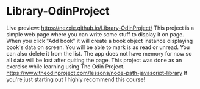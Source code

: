 # Library-OdinProject
Live preview: https://nezxie.github.io/Library-OdinProject/
This project is a simple web page where you can write some stuff to display it on page. When you click "Add book" it will create a book object instance displaying book's data on screen. You will be able to mark is as read or unread. You can also delete it from the list. The app does not have memory for now so all data will be lost after quiting the page.
This project was done as an exercise while learning using The Odin Project. https://www.theodinproject.com/lessons/node-path-javascript-library
If you're just starting out I highly recommend this course!
